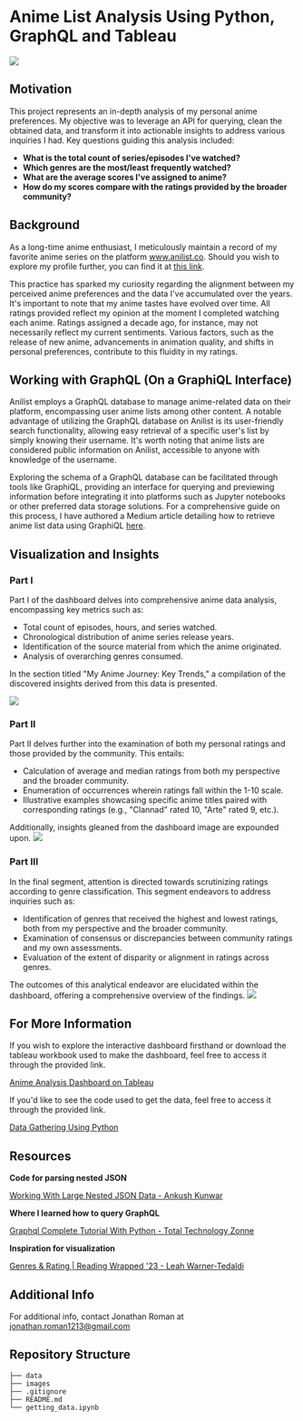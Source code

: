 # Anime List Analysis Using Python, GraphQL and Tableau
![](images/anime_background5.jpg)

## Motivation
This project represents an in-depth analysis of my personal anime preferences. My objective was to leverage an API for querying, clean the obtained data, and transform it into actionable insights to address various inquiries I had. Key questions guiding this analysis included:

- <b>What is the total count of series/episodes I've watched?</b>
- <b>Which genres are the most/least frequently watched?</b>
- <b>What are the average scores I've assigned to anime?</b>
- <b>How do my scores compare with the ratings provided by the broader community?</b>

## Background
As a long-time anime enthusiast, I meticulously maintain a record of my favorite anime series on the platform www.anilist.co. Should you wish to explore my profile further, you can find it at [this link](https://anilist.co/user/tetsu1290/animelist).

This practice has sparked my curiosity regarding the alignment between my perceived anime preferences and the data I've accumulated over the years. It's important to note that my anime tastes have evolved over time. All ratings provided reflect my opinion at the moment I completed watching each anime. Ratings assigned a decade ago, for instance, may not necessarily reflect my current sentiments. Various factors, such as the release of new anime, advancements in animation quality, and shifts in personal preferences, contribute to this fluidity in my ratings.

## Working with GraphQL (On a GraphiQL Interface)
Anilist employs a GraphQL database to manage anime-related data on their platform, encompassing user anime lists among other content. A notable advantage of utilizing the GraphQL database on Anilist is its user-friendly search functionality, allowing easy retrieval of a specific user's list by simply knowing their username. It's worth noting that anime lists are considered public information on Anilist, accessible to anyone with knowledge of the username.

Exploring the schema of a GraphQL database can be facilitated through tools like GraphiQL, providing an interface for querying and previewing information before integrating it into platforms such as Jupyter notebooks or other preferred data storage solutions. For a comprehensive guide on this process, I have authored a Medium article detailing how to retrieve anime list data using GraphiQL [here](https://medium.com/@jonathan.roman1213/getting-data-from-anilist-co-for-analysis-part-1-building-a-query-using-graphiql-10b7d6d2e350).

## Visualization and Insights

### Part I
Part I of the dashboard delves into comprehensive anime data analysis, encompassing key metrics such as:

- Total count of episodes, hours, and series watched.
- Chronological distribution of anime series release years.
- Identification of the source material from which the anime originated.
- Analysis of overarching genres consumed.

In the section titled "My Anime Journey: Key Trends," a compilation of the discovered insights derived from this data is presented.

![](images/anime_1.png)
### Part II
Part II delves further into the examination of both my personal ratings and those provided by the community. This entails:

- Calculation of average and median ratings from both my perspective and the broader community.
- Enumeration of occurrences wherein ratings fall within the 1-10 scale.
- Illustrative examples showcasing specific anime titles paired with corresponding ratings (e.g., "Clannad" rated 10, "Arte" rated 9, etc.).

Additionally, insights gleaned from the dashboard image are expounded upon.
![](images/anime_2.png)
### Part III
In the final segment, attention is directed towards scrutinizing ratings according to genre classification. This segment endeavors to address inquiries such as:

- Identification of genres that received the highest and lowest ratings, both from my perspective and the broader community.
- Examination of consensus or discrepancies between community ratings and my own assessments.
- Evaluation of the extent of disparity or alignment in ratings across genres.

The outcomes of this analytical endeavor are elucidated within the dashboard, offering a comprehensive overview of the findings.
![](images/anime_3.png)

## For More Information
If you wish to explore the interactive dashboard firsthand or download the tableau workbook used to make the dashboard, feel free to access it through the provided link.

[Anime Analysis Dashboard on Tableau](https://public.tableau.com/app/profile/jonathan.roman/viz/jonathan_anime_analysis/LongformDashboardEdits)

If you'd like to see the code used to get the data, feel free to access it through the provided link.

[Data Gathering Using Python](/getting_data.ipynb)


## Resources
<b>Code for parsing nested JSON</b>

[Working With Large Nested JSON Data - Ankush Kunwar](https://ankushkunwar7777.medium.com/get-data-from-large-nested-json-file-cf1146aa8c9e)

<b>Where I learned how to query GraphQL </b>

[Graphql Complete Tutorial With Python - Total Technology Zonne](https://www.youtube.com/watch?v=wjA9xh0G3vQ&list=PLI8raxzYtfGxVDsdOBuJvRjMK8n0ffWVb)

<b>Inspiration for visualization</b>

[Genres & Rating | Reading Wrapped '23 - Leah Warner-Tedaldi](https://public.tableau.com/app/profile/leah.warnertedaldi/viz/GenresRatingReadingWrapped23/GenresRatings)

## Additional Info
For additional info, contact Jonathan Roman at [jonathan.roman1213@gmail.com](mailto:jonathan.roman1213@gmail.com)

## Repository Structure

```
├── data
├── images
├── .gitignore
├── README.md
└── getting_data.ipynb
```
